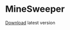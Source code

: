# MineSweeper
[Download](https://github.com/Roniton-HS/MineSweeper/raw/master/versions/Minesweeper-1.1.jar) latest version
